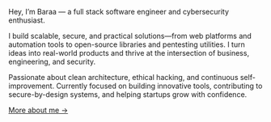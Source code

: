 Hey, I’m Baraa — a full stack software engineer and cybersecurity enthusiast.

I build scalable, secure, and practical solutions—from web platforms and automation tools to open-source libraries and pentesting utilities. I turn ideas into real-world products and thrive at the intersection of business, engineering, and security.

Passionate about clean architecture, ethical hacking, and continuous self-improvement. Currently focused on building innovative tools, contributing to secure-by-design systems, and helping startups grow with confidence.

[More about me →](https://alshaer.vercel.app/)
